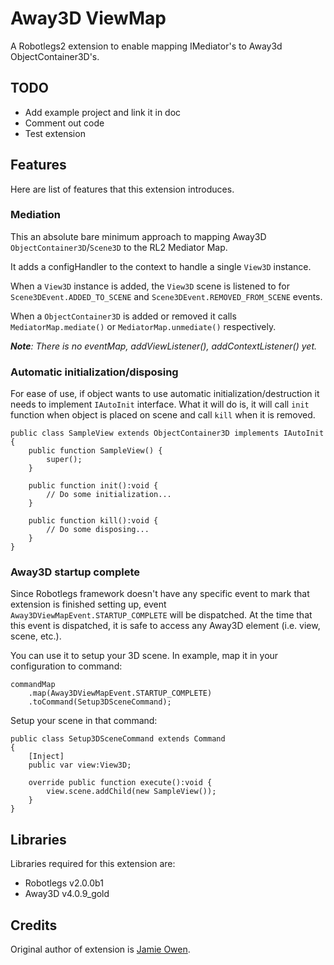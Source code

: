 # Away3D ViewMap

A Robotlegs2 extension to enable mapping IMediator's to Away3d ObjectContainer3D's.

## TODO

- Add example project and link it in doc
- Comment out code
- Test extension

## Features

Here are list of features that this extension introduces.

### Mediation
This an absolute bare minimum approach to mapping Away3D `ObjectContainer3D`/`Scene3D` to the RL2 Mediator Map.

It adds a configHandler to the context to handle a single `View3D` instance.

When a `View3D` instance is added, the `View3D` scene is listened to for `Scene3DEvent.ADDED_TO_SCENE` and `Scene3DEvent.REMOVED_FROM_SCENE` events.

When a `ObjectContainer3D` is added or removed it calls `MediatorMap.mediate()` 
or `MediatorMap.unmediate()` respectively.

***Note**: There is no eventMap, addViewListener(), addContextListener() yet.*

### Automatic initialization/disposing

For ease of use, if object wants to use automatic initialization/destruction it needs to implement `IAutoInit` interface. What it will do is, it will call `init` function when object is placed on scene and call `kill` when it is removed.

	public class SampleView extends ObjectContainer3D implements IAutoInit
	{
		public function SampleView() {
			super();
		}
		
		public function init():void {
			// Do some initialization...
		}
		
		public function kill():void {
			// Do some disposing...
		}
	}

### Away3D startup complete

Since Robotlegs framework doesn't have any specific event to mark that extension is finished setting up, event `Away3DViewMapEvent.STARTUP_COMPLETE` will be dispatched. At the time that this event is dispatched, it is safe to access any Away3D element (i.e. view, scene, etc.). 

You can use it to setup your 3D scene. In example, map it in your configuration to command:

	commandMap
		.map(Away3DViewMapEvent.STARTUP_COMPLETE)
		.toCommand(Setup3DSceneCommand);

Setup your scene in that command:

	public class Setup3DSceneCommand extends Command
	{
		[Inject]
		public var view:View3D;
		
		override public function execute():void {
			view.scene.addChild(new SampleView());
		}
	}

## Libraries
Libraries required for this extension are:

- Robotlegs v2.0.0b1
- Away3D v4.0.9_gold

## Credits
Original author of extension is [Jamie Owen](https://github.com/jamieowen).





